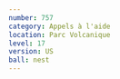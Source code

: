 ```yaml
---
number: 757
category: Appels à l'aide
location: Parc Volcanique
level: 17
version: US
ball: nest
---
```

